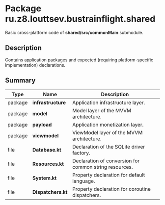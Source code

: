 # Package ru.z8.louttsev.bustrainflight.shared

Basic cross-platform code of **shared/src/commonMain** submodule.

## Description

Contains application packages and expected (requiring platform-specific implementation) declarations.

## Summary

Type                  | Name                            | Description
----------------------|---------------------------------|-----------------------------------------------
package               | **infrastructure**              | Application infrastructure layer.
package               | **model**                       | Model layer of the MVVM architecture.
package               | **payload**                     | Application monetization layer.
package               | **viewmodel**                   | ViewModel layer of the MVVM architecture.
file                  | **Database.kt**                 | Declaration of the SQLite driver factory.
file                  | **Resources.kt**                | Declaration of conversion for common string resources.
file                  | **System.kt**                   | Property declaration for default language.
file                  | **Dispatchers.kt**              | Property declaration for coroutine dispatchers.